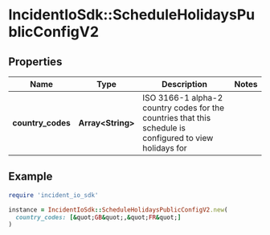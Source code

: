 # IncidentIoSdk::ScheduleHolidaysPublicConfigV2

## Properties

| Name | Type | Description | Notes |
| ---- | ---- | ----------- | ----- |
| **country_codes** | **Array&lt;String&gt;** | ISO 3166-1 alpha-2 country codes for the countries that this schedule is configured to view holidays for |  |

## Example

```ruby
require 'incident_io_sdk'

instance = IncidentIoSdk::ScheduleHolidaysPublicConfigV2.new(
  country_codes: [&quot;GB&quot;,&quot;FR&quot;]
)
```

